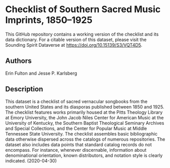# Checklist of Southern Sacred Music Imprints, 1850–1925

This GitHub repository contains a working version of the checklist and its data dictionary. For a citable version of this dataset, please visit the Sounding Spirit Dataverse at https://doi.org/10.15139/S3/VQT4D5.

## Authors
Erin Fulton and Jesse P. Karlsberg

## Description
This dataset is a checklist of sacred vernacular songbooks from the southern United States and its diasporas published between 1850 and 1925. The checklist features works primarily housed at the Pitts Theology Library at Emory University, the John Jacob Niles Center for American Music at the University of Kentucky, the Southern Baptist Theological Seminary Archives and Special Collections, and the Center for Popular Music at Middle Tennessee State University. The checklist assembles basic bibliographic data otherwise dispersed across the catalogs of numerous repositories. The dataset also includes data points that standard catalog records do not encompass. For instance, whenever discernable, information about denominational orientation, known distributors, and notation style is clearly indicated. (2020-04-30)
